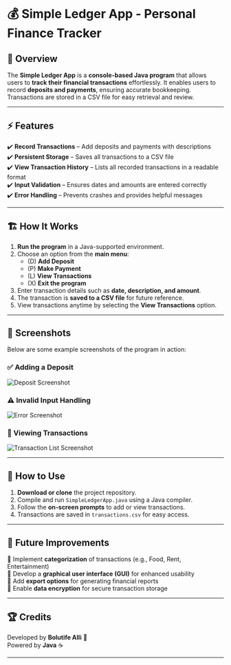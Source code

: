 # 💰 Simple Ledger App - Personal Finance Tracker  

## 📌 Overview  
The **Simple Ledger App** is a **console-based Java program** that allows users to **track their financial transactions** effortlessly. It enables users to record **deposits and payments**, ensuring accurate bookkeeping. Transactions are stored in a CSV file for easy retrieval and review.  

---  

## ⚡ Features  
✔️ **Record Transactions** – Add deposits and payments with descriptions  
✔️ **Persistent Storage** – Saves all transactions to a CSV file  
✔️ **View Transaction History** – Lists all recorded transactions in a readable format  
✔️ **Input Validation** – Ensures dates and amounts are entered correctly  
✔️ **Error Handling** – Prevents crashes and provides helpful messages  

---  

## 🏗️ How It Works  
1. **Run the program** in a Java-supported environment.  
2. Choose an option from the **main menu**:  
   - (D) **Add Deposit**  
   - (P) **Make Payment**  
   - (L) **View Transactions**  
   - (X) **Exit the program**  
3. Enter transaction details such as **date, description, and amount**.  
4. The transaction is **saved to a CSV file** for future reference.  
5. View transactions anytime by selecting the **View Transactions** option.  

---  

## 📸 Screenshots  
Below are some example screenshots of the program in action:  

### ✅ Adding a Deposit  
![Deposit Screenshot](https://github.com/user-attachments/assets/deposit-example.png)  

### ⚠️ Invalid Input Handling  
![Error Screenshot](https://github.com/user-attachments/assets/error-example.png)  

### 📜 Viewing Transactions  
![Transaction List Screenshot](https://github.com/user-attachments/assets/transactions-example.png)  

---  

## 🚀 How to Use  
1. **Download or clone** the project repository.  
2. Compile and run `SimpleLedgerApp.java` using a Java compiler.  
3. Follow the **on-screen prompts** to add or view transactions.  
4. Transactions are saved in `transactions.csv` for easy access.  

---  

## 🎯 Future Improvements  
🔹 Implement **categorization** of transactions (e.g., Food, Rent, Entertainment)  
🔹 Develop a **graphical user interface (GUI)** for enhanced usability  
🔹 Add **export options** for generating financial reports  
🔹 Enable **data encryption** for secure transaction storage  

---  

## 🏆 Credits  
Developed by **Bolutife Alli** 🚀  
Powered by **Java** ☕  

---

